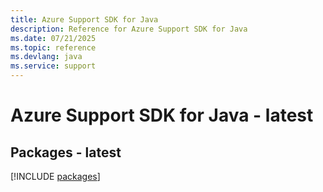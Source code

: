 ```yaml
---
title: Azure Support SDK for Java
description: Reference for Azure Support SDK for Java
ms.date: 07/21/2025
ms.topic: reference
ms.devlang: java
ms.service: support
---
```

# Azure Support SDK for Java - latest
## Packages - latest
[!INCLUDE [packages](support-index.md)]